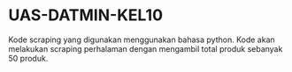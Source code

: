 # UAS-DATMIN-KEL10

Kode scraping yang digunakan menggunakan bahasa python. Kode akan melakukan scraping perhalaman dengan mengambil total produk sebanyak 50 produk. 
